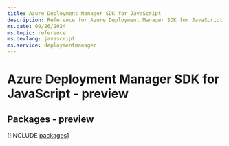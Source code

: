 ```yaml
---
title: Azure Deployment Manager SDK for JavaScript
description: Reference for Azure Deployment Manager SDK for JavaScript
ms.date: 09/26/2024
ms.topic: reference
ms.devlang: javascript
ms.service: deploymentmanager
---
```

# Azure Deployment Manager SDK for JavaScript - preview
## Packages - preview
[!INCLUDE [packages](deployment-manager-index.md)]